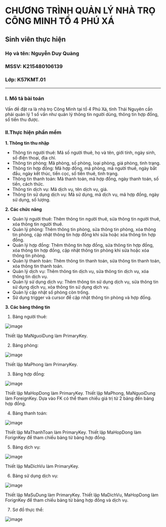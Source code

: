 # CHƯƠNG TRÌNH QUẢN LÝ NHÀ TRỌ CÔNG MINH TỔ 4 PHÚ XÁ
## Sinh viên thực hiện
### Họ và tên: Nguyễn Duy Quảng
### MSSV: K215480106139
### Lớp: K57KMT.01

------------------------------------------
### I. Mô tả bài toán

Vấn đề đặt ra là nhà trọ Công Minh tại tổ 4 Phú Xá, tỉnh Thái Nguyên cần phải quản lý 1 số vấn như quản lý thông tin người dùng, thông tin hợp đồng, số tiền thu được.

### II.Thực hiện phần mềm

**1. Thông tin thu nhập**

- Thông tin người thuê: Mã số người thuê, họ và tên, giới tính, ngày sinh, số điện thoại, địa chỉ.
- Thông tin phòng: Mã phòng, số phòng, loại phòng, giá phòng, tình trạng.
- Thông tin hợp đồng: Mã hợp đồng, mã phòng, mã người thuê, ngày bắt đầu, ngày kết thúc, tiền cọc, số tiền thuê, tình trạng.
- Thông tin thanh toán: Mã thanh toán, mã hợp đồng, ngày thanh toán, số tiền, cách thức.
- Thông tin dịch vụ: Mã dịch vụ, tên dịch vụ, giá.
- Thông tin sử dụng dịch vụ: Mã sử dụng, mã dịch vụ, mã hợp đồng, ngày sử dụng, số lượng.

**2. Các chức năng**

- Quản lý người thuê: Thêm thông tin người thuê, sửa thông tin người thuê, xóa thông tin người thuê.
- Quản lý phòng: Thêm thông tin phòng, sửa thông tin phòng, xóa thông tin phòng, cập nhật thông tin hợp đồng khi sửa hoặc xóa thông tin hợp đồng.
- Quản lý hợp đồng: Thêm thông tin hợp đồng, sửa thông tin hợp đồng, xóa thông tin hợp đồng, cập nhật thông tin phòng khi sửa hoặc xóa thông tin phòng.
- Quản lý thanh toán: Thêm thông tin thanh toán, sửa thông tin thanh toán, xóa thông tin thanh toán.
- Quản lý dịch vụ: Thêm thông tin dịch vụ, sửa thông tin dịch vụ, xóa thông tin dịch vụ.
- Quản lý sử dụng dịch vụ: Thêm thông tin sử dụng dịch vụ, sửa thông tin sử dụng dịch vụ, xóa thông tin sử dụng dịch vụ.
- Quản lý cập nhật số phòng còn trống.
- Sử dụng trigger và cursor để cập nhật thông tin phòng và hợp đồng.

**3. Các bảng thông tin**

1. Bảng người thuê:
   
![image](https://github.com/nd-wuangr26/Quan_ly_nha_tro/assets/166006721/87208916-b692-4c05-bea7-690bb423c20c)
 
Thiết lập MaNguoiDung làm PrimaryKey.

2. Bảng phòng:

![image](https://github.com/nd-wuangr26/Quan_ly_nha_tro/assets/166006721/a36fbe30-bdfb-4024-8eed-2c6779400e79)

Thiết lập MaPhong làm PrimaryKey.

3. Bảng hợp đồng:

![image](https://github.com/nd-wuangr26/Quan_ly_nha_tro/assets/166006721/22c7023f-7b28-4c74-8d24-ce1894c8b9a6)

Thiết lập MaHopDong làm PrimaryKey. Thiết lập MaPhong, MaNguoiDung làm ForeignKey. Dựa vào FK có thể tham chiếu giá trị từ 2 bảng đến bảng hợp đồng.

4. Bảng thanh toán:

![image](https://github.com/nd-wuangr26/Quan_ly_nha_tro/assets/166006721/7bf0f748-4abe-4c50-a2f9-1386b4ce3478)

Thiết lập MaThanhToan làm PrimaryKey. Thiết lập MaHopDong làm ForignKey để tham chiếu bảng từ bảng hợp đồng.

5. Bảng dịch vụ:

![image](https://github.com/nd-wuangr26/Quan_ly_nha_tro/assets/166006721/4e7ef765-2cec-4f8d-af11-84dc08ad4b16)

Thiết lập MaDichVu làm PrimaryKey.

6. Bảng sử dụng dịch vụ:

![image](https://github.com/nd-wuangr26/Quan_ly_nha_tro/assets/166006721/7d73ef34-f2f6-40c5-add4-4e2443bf002c)

Thiết lập MaSuDung làm PrimaryKey. Thiết lập MaDichVu, MaHopDong làm ForignKey để tham chiếu bảng từ bảng hợp đồng và dịch vụ.

7. Sơ đồ thực thể:

![image](https://github.com/nd-wuangr26/Quan_ly_nha_tro/assets/166006721/60c3175e-7277-48d2-a8c3-aadac0d61404)


















  
